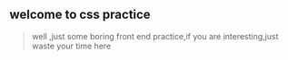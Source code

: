 ## welcome to css practice

> well ,just some boring front end practice,if you are interesting,just waste your time here